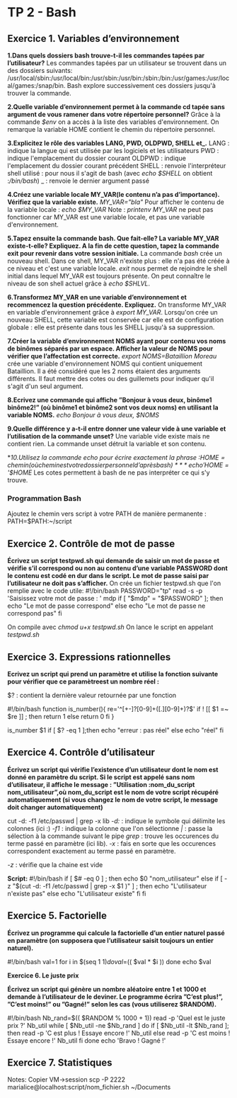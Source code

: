 # TP 2 - Bash

## Exercice 1. Variables d’environnement

**1.Dans quels dossiers bash trouve-t-il les commandes tapées par l’utilisateur?**
Les commandes tapées par un utilisateur se trouvent dans un des dossiers suivants: /usr/local/sbin:/usr/local/bin:/usr/sbin:/usr/bin:/sbin:/bin:/usr/games:/usr/local/games:/snap/bin. Bash explore successivement ces dossiers jusqu'à trouver la commande.

**2.Quelle variable d’environnement permet à la commande cd tapée sans argument de vous ramener dans votre répertoire personnel?**
Grâce à la commande *$env* on a accès à la liste des variables d'environnement. On remarque la variable HOME contient le chemin du répertoire personnel.

**3.Explicitez le rôle des variables LANG, PWD, OLDPWD, SHELL et_.**
LANG : indique la langue qui est utilisée par les logiciels et les utilisateurs
PWD : indique l'emplacement du dossier courant
OLDPWD : indique l'emplacement du dossier courant précédent
SHELL : renvoie l'interpréteur shell utilisé : pour nous il s'agit de bash (avec *echo $SHELL* on obtient :*/bin/bash*)
_ : renvoie le dernier argument passé

**4.Créez une variable locale MY_VAR(le contenu n’a pas d’importance). Vérifiez que la variable existe.**
*MY_VAR="bla"*
Pour afficher le contenu de la variable locale : *echo $MY_VAR*
Note : *printenv MY_VAR* ne peut pas fonctionner car MY_VAR est une variable locale, et pas une variable d'environnement.

**5.Tapez ensuite la commande bash. Que fait-elle? La variable MY_VAR existe-t-elle? Expliquez. A la fin de cette question, tapez la commande exit pour revenir dans votre session initiale.**
La commande *bash* crée un nouveau shell. Dans ce shell, MY_VAR n'existe plus : elle n'a pas été créée à ce niveau et c'est une variable locale. *exit* nous permet de rejoindre le shell initial dans lequel MY_VAR est toujours présente. On peut connaître le niveau de son shell actuel grâce à  *echo $SHLVL*.

**6.Transformez MY_VAR en une variable d’environnement et recommencez la question précédente. Expliquez.**
On transforme MY_VAR en variable d'environnement grâce à *export MY_VAR*. Lorsqu'on crée un nouveau SHELL, cette variable est conservée car elle est de configuration globale : elle est présente dans tous les SHELL jusqu'à sa suppression.

**7.Créer la variable d’environnement NOMS ayant pour contenu vos noms de binômes séparés par un espace. Afficher la valeur de NOMS pour vérifier que l’affectation est correcte.**
*export NOMS=Bataillion Moreau* crée une variable d'environnement NOMS qui contient uniquement Bataillion. Il a été considéré que les 2 noms étaient des arguments différents. Il faut mettre des cotes ou des guillemets pour indiquer qu'il s'agit d'un seul argument.

**8.Ecrivez une commande qui affiche ”Bonjour à vous deux, binôme1 binôme2!” (où binôme1 et binôme2 sont vos deux noms) en utilisant la variable NOMS.**
*echo Bonjour à vous deux, $NOMS*

**9.Quelle différence y a-t-il entre donner une valeur vide à une variable et l’utilisation de la commande unset?**
Une variable vide existe mais ne contient rien. La commande unset détruit la variable et son contenu.

**10.Utilisez la commande echo pour écrire exactement la phrase :$HOME =chemin(où chemin est votre dossier personnel d’après bash)**
*echo '$HOME = '$HOME* Les cotes permettent à bash de ne pas interpréter ce qui s'y trouve.


### Programmation Bash
Ajoutez le chemin vers script à votre PATH de manière permanente : 
PATH=$PATH:~/script


## Exercice 2. Contrôle de mot de passe

**Écrivez un script testpwd.sh qui demande de saisir un mot de passe et vérifie s’il correspond ou non au contenu d’une variable PASSWORD dont le contenu est codé en dur dans le script. Le mot de passe saisi par l’utilisateur ne doit pas s’afficher.**
On crée un fichier testpwd.sh que l'on remplie avec le code utile:
#!/bin/bash
PASSWORD="tp"
read -s -p 'Saisissez votre mot de passe : ' mdp
if [ "$mdp" = "$PASSWORD" ]; then
	echo "Le mot de passe correspond"
else
	echo "Le mot de passe ne correspond pas"
fi

On compile avec *chmod u+x testpwd.sh*
On lance le script en appelant *testpwd.sh*


## Exercice 3. Expressions rationnelles

**Ecrivez un script qui prend un paramètre et utilise la fonction suivante pour vérifier que ce paramètreest un nombre réel :**

$? : contient la dernière valeur retournée par une fonction

#!/bin/bash
function is_number(){
	re='^[+-]?[0-9]+([.][0-9]+)?$'
	if ! [[ $1 =~ $re ]] ; then
		return 1
	else
		return 0
	fi
}

is_number $1
if [ $? -eq 1 ];then
	echo "erreur : pas réel"
else
	echo "réel"
fi



## Exercice 4. Contrôle d’utilisateur

**Écrivez un script qui vérifie l’existence d’un utilisateur dont le nom est donné en paramètre du script. Si le script est appelé sans nom d’utilisateur, il affiche le message : ”Utilisation :nom_du_script nom_utilisateur”,où nom_du_script est le nom de votre script récupéré automatiquement (si vous changez le nom de votre script, le message doit changer automatiquement)**

cut -d: -f1 /etc/passwd | grep -x lib
*-d:* : indique le symbole qui délimite les colonnes (ici :)
*-f1* : indique la colonne que l'on sélectionne
*|* : passe la sélection à la commande suivant le pipe
*grep* : trouve les occurences du terme passé en paramètre (ici lib).
*-x* : fais en sorte que les occurences correspondent exactement au terme passé en paramètre.

*-z* : vérifie que la chaine est vide

**Script:**
#!/bin/bash
if [  $# -eq 0 ] ; then
	echo $0 "nom_utilisateur"
else
	if [ -z "$(cut -d: -f1 /etc/passwd | grep -x $1 )" ] ; then
		echo "L'utilisateur n'existe pas"
	else
		echo  "L'utilisateur existe"
	fi
fi


## Exercice 5. Factorielle

**Écrivez un programme qui calcule la factorielle d’un entier naturel passé en paramètre (on supposera que l’utilisateur saisit toujours un entier naturel).**

#!/bin/bash
val=1
for i in $(seq 1 $1)
do
	val=$(( $val * $i ))
done
echo $val


**Exercice 6. Le juste prix**

**Écrivez un script qui génère un nombre aléatoire entre 1 et 1000 et demande à l’utilisateur de le deviner. Le programme écrira ”C’est plus!”, ”C’est moins!” ou ”Gagné!” selon les cas (vous utiliserez $RANDOM).**

#!/bin/bash
Nb_rand=$(( $RANDOM % 1000 + 1))
read -p 'Quel est le juste prix ?' Nb_util
while [ $Nb_util -ne $Nb_rand ]
do
	if [ $Nb_util -lt $Nb_rand ]; then
		read -p 'C est plus ! Essaye encore !' Nb_util 
	else 
		read -p 'C est moins ! Essaye encore !' Nb_util
	fi
done
echo 'Bravo ! Gagné !'


## Exercice 7. Statistiques








Notes: Copier VM->session
scp -P 2222 marialice@localhost:script/nom_fichier.sh ~/Documents









